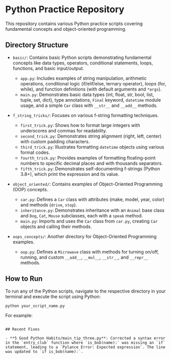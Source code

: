 # Python Practice Repository

This repository contains various Python practice scripts covering fundamental concepts and object-oriented programming.

## Directory Structure

- `basic/`: Contains basic Python scripts demonstrating fundamental concepts like data types, operators, conditional statements, loops, functions, and basic input/output.
  - `app.py`: Includes examples of string manipulation, arithmetic operations, conditional logic (if/elif/else, ternary operator), loops (for, while), and function definitions (with default arguments and `*args`).
  - `main.py`: Demonstrates basic data types (int, float, str, bool, list, tuple, set, dict), type annotations, `Final` keyword, `datetime` module usage, and a simple `Car` class with `__str__` and `__add__` methods.

- `f_string_tricks/`: Focuses on various f-string formatting techniques.
  - `first_trick.py`: Shows how to format large integers with underscores and commas for readability.
  - `second_trick.py`: Demonstrates string alignment (right, left, center) with custom padding characters.
  - `third_trick.py`: Illustrates formatting `datetime` objects using various format codes.
  - `fourth_trick.py`: Provides examples of formatting floating-point numbers to specific decimal places and with thousands separators.
  - `fifth_trick.py`: Demonstrates self-documenting f-strings (Python 3.8+), which print the expression and its value.

- `object_oriented/`: Contains examples of Object-Oriented Programming (OOP) concepts.
  - `car.py`: Defines a `Car` class with attributes (make, model, year, color) and methods (`drive`, `stop`).
  - `inheritance.py`: Demonstrates inheritance with an `Animal` base class and `Dog`, `Cat`, `Mouse` subclasses, each with a `speak` method.
  - `main.py`: Imports and uses the `Car` class from `car.py`, creating `Car` objects and calling their methods.

- `oops_concepts/`: Another directory for Object-Oriented Programming examples.
  - `oop.py`: Defines a `Microwave` class with methods for turning on/off, running, and custom `__add__`, `__mul__`, `__str__`, and `__repr__` methods.

## How to Run

To run any of the Python scripts, navigate to the respective directory in your terminal and execute the script using Python:

```bash
python your_script_name.py
```

For example:

```

## Recent Fixes

- **5 Good Python Habits/main_tip_three.py**: Corrected a syntax error in the `entry_club` function where `is_bob(name):` was missing an `if` statement, leading to a `Pylance Error: Expected expression`. The line was updated to `if is_bob(name):`.
